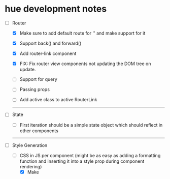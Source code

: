 # hue development notes

- [ ] Router

  - [x] Make sure to add default route for '' and make support for it
  - [x] Support back() and forward()
  - [x] Add router-link component
  - [x] FIX: Fix router view components not updating the DOM tree on update.

  - [ ] Support for query
  - [ ] Passing props
  - [ ] Add active class to active RouterLink

  ***

- [ ] State

  - [ ] First iteration should be a simple state object which should reflect in other components

  ***

- [ ] Style Generation

  - [ ] CSS in JS per component (might be as easy as adding a formatting function and inserting it into a style prop during component rendering)
    - [x] Make <style> component creation generic
    - [x] Add createStyle({styles}, scoped: true | false) function that takes in an object of css styles to apply
      - [x] Must be reactive - Doesn't have to be, it gets updated on re-render
      - [x] If scoped is true, create a unique classname & add a new <style> to the head. If not (default: just appent inline styling)
      - [x] Style component isn't tied to an ID, it generates all the time, fix that and this is done
      - [x] SCOPED still not implemented (returned class name should be composed of input id + generated ID)
    - [ ] Rewrite css.js in typescript

  ***

- [ ] Reactivity

  - [ ] implement computed(callback: void)
  - [ ] implement watch(propert: Ref, callback: void)

- [ ] Create a compiler, adds some boilerplate to the components

  - [ ] Test if tempalte string usage is possible
  - [ ] Add some unique identifier to each component to create reusability
  - [ ] Sanitize non-html default props and remove them when creating a DOM component
  - [ ] Slots
  - [ ] Scoped styles (see TODO in css.js:153)

  ***

- [ ] Lifecycle hooks
  - onCreated()
  - onUpdated()
  - beforeDestroy()

